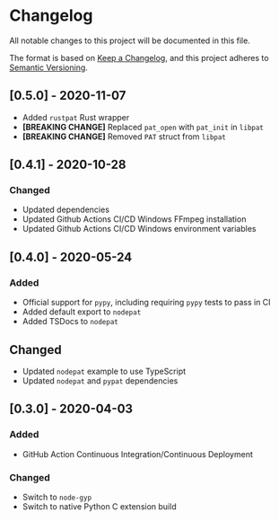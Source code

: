 # Changelog
All notable changes to this project will be documented in this file.

The format is based on [Keep a Changelog](https://keepachangelog.com/en/1.0.0/),
and this project adheres to [Semantic Versioning](https://semver.org/spec/v2.0.0.html).

## [0.5.0] - 2020-11-07
- Added `rustpat` Rust wrapper
- **[BREAKING CHANGE]** Replaced `pat_open` with `pat_init` in `libpat`
- **[BREAKING CHANGE]** Removed `PAT` struct from `libpat`

## [0.4.1] - 2020-10-28
### Changed
- Updated dependencies
- Updated Github Actions CI/CD Windows FFmpeg installation
- Updated Github Actions CI/CD Windows environment variables

## [0.4.0] - 2020-05-24
### Added
- Official support for `pypy`, including requiring `pypy` tests to pass in CI
- Added default export to `nodepat`
- Added TSDocs to `nodepat`

## Changed
- Updated `nodepat` example to use TypeScript
- Updated `nodepat` and `pypat` dependencies

## [0.3.0] - 2020-04-03
### Added
- GitHub Action Continuous Integration/Continuous Deployment

### Changed
- Switch to `node-gyp`
- Switch to native Python C extension build
